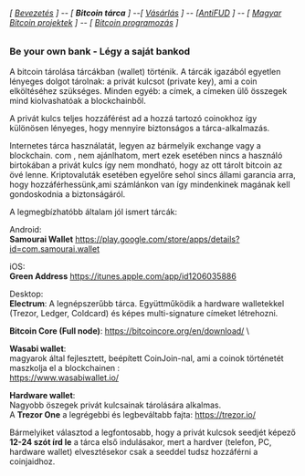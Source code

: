 ###### [ [Bevezetés](README.md) ]  -- [  **Bitcoin tárca** ] --[ [Vásárlás](vasarlas.md) ] -- [[AntiFUD](antiFUD.md) ] -- [ [Magyar Bitcoin projektek](magyarok.md) ] -- [ [Bitcoin programozás](programozas.md) ]

### Be your own bank - Légy a saját bankod

A bitcoin tárolása tárcákban (wallet) történik. A tárcák igazából egyetlen lényeges dolgot tárolnak: a privát kulcsot (private key), ami a coin elköltéséhez szükséges.
Minden egyéb: a címek, a címeken ülő összegek mind kiolvashatóak a blockchainből.

A privát kulcs teljes hozzáférést ad a hozzá tartozó coinokhoz így különösen lényeges, hogy mennyire biztonságos a tárca-alkalmazás.

Internetes tárca használatát, legyen az bármelyik exchange vagy a blockchain. com , nem ajánlhatom, mert ezek esetében nincs a használó birtokában a privát kulcs így nem mondható, hogy az ott tárolt bitcoin az övé lenne. Kriptovaluták esetében egyelőre sehol sincs állami garancia arra, hogy hozzáférhessünk,ami számlánkon van így mindenkinek magának kell gondoskodnia a biztonságáról.

A legmegbízhatóbb általam jól ismert tárcák:

Android: \
**Samourai Wallet**
<https://play.google.com/store/apps/details?id=com.samourai.wallet>

iOS: \
**Green Address**
<https://itunes.apple.com/app/id1206035886>

Desktop: \
**Electrum**:
A legnépszerűbb tárca. Együttműködik a hardware walletekkel (Trezor, Ledger, Coldcard) és képes multi-signature címeket létrehozni.



**Bitcoin Core (Full node)**: <https://bitcoincore.org/en/download/> \

**Wasabi wallet**:\
magyarok által fejlesztett, beépített CoinJoin-nal, ami a coinok történetét maszkolja el a blockchainen :\
<https://www.wasabiwallet.io/>

**Hardware wallet**:\
Nagyobb öszegek privát kulcsainak tárolására alkalmas. \
A **Trezor One** a legrégebbi és legbeváltabb fajta: <https://trezor.io/>

Bármelyiket választod a legfontosabb, hogy a privát kulcsok seedjét képező **12-24 szót írd le** a tárca első indulásakor, mert a hardver (telefon, PC, hardware wallet) elvesztésekor csak a seeddel tudsz hozzáférni a coinjaidhoz.

